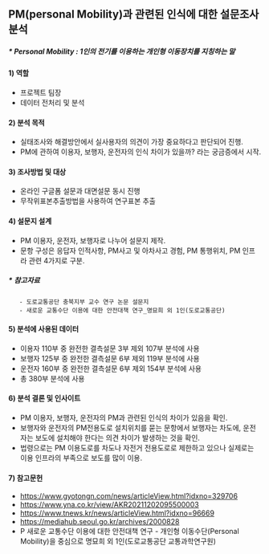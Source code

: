 ## PM(personal Mobility)과 관련된 인식에 대한 설문조사 분석 
##### * Personal Mobility : 1인의 전기를 이용하는 개인형 이동장치를 지칭하는 말

#### 1) 역할
 - 프로젝트 팀장
 - 데이터 전처리 및 분석

#### 2) 분석 목적 
 - 실태조사와 해결방안에서 실사용자의 의견이 가장 중요하다고 판단되어 진행. 
 - PM에 관하여 이용자, 보행자, 운전자의 인식 차이가 있을까? 라는 궁금증에서 시작.

#### 3) 조사방법 및 대상
 - 온라인 구글폼 설문과 대면설문 동시 진행
 - 무작위표본추출방법을 사용하여 연구표본 추출
 
#### 4) 설문지 설계
 - PM 이용자, 운전자, 보행자로 나누어 설문지 제작. 
 - 문항 구성은 응답자 인적사항, PM사고 및 아차사고 경험, PM 통행위치, PM 인프라 관련 4가지로 구분. 
 ##### * 참고자료
       - 도로교통공단 충북지부 교수 연구 논문 설문지
       - 새로운 교통수단 이용에 대한 안전대책 연구_명묘희 외 1인(도로교통공단)
       
#### 5) 분석에 사용된 데이터 
 - 이용자 110부 중 완전한 결측설문 3부 제외 107부 분석에 사용
 - 보행자 125부 중 완전한 결측설문 6부 제외 119부 분석에 사용
 - 운전자 160부 중 완전한 결측설문 6부 제외 154부 분석에 사용
 - 총 380부 분석에 사용

#### 6) 분석 결론 및 인사이트
- PM 이용자, 보행자, 운전자의 PM과 관련된 인식의 차이가 있음을 확인. 
- 보행자와 운전자의 PM전용도로 설치위치를 묻는 문항에서 보행자는 차도에, 운전자는 보도에 설치해야 한다는 의견 차이가 발생하는 것을 확인. 
 - 법령으로는 PM 이용도로를 차도나 자전거 전용도로로 제한하고 있으나 실제로는 이용 인프라의 부족으로 보도를 많이 이용.
 
#### 7) 참고문헌 
- https://www.gyotongn.com/news/articleView.html?idxno=329706
- https://www.yna.co.kr/view/AKR20211202095500003
- https://www.tnews.kr/news/articleView.html?idxno=96669
- https://mediahub.seoul.go.kr/archives/2000828
- P 새로운 교통수단 이용에 대한 안전대책 연구 - 개인형 이동수단(Personal Mobility)을 중심으로 명묘희 외 1인(도로교통공단 교통과학연구원)
